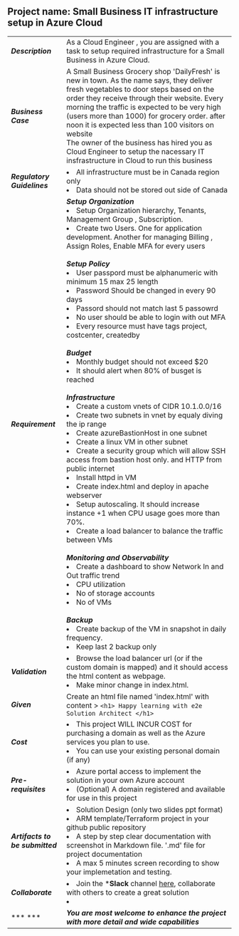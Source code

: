 ## Project name: Small Business IT infrastructure setup in Azure Cloud

|   |   |
|---|---|
|  ***Description*** |  As a Cloud Engineer , you are assigned with a task to setup required infrastructure for a Small Business in Azure Cloud. | 
| ***Business Case***  |  A Small Business Grocery shop 'DailyFresh' is new in town. As the name says, they deliver fresh vegetables to door steps based on the order they receive through their website. Every morning the traffic is expected to be very high (users more than 1000) for grocery order. after noon it is expected less than 100 visitors on website<br> The owner of the business has hired you as Cloud Engineer to setup the nacessary IT insfrastructure in Cloud to run this business |
|  ***Regulatory Guidelines*** | <li> All infrastructure must be in Canada region only <li> Data should not be stored out side of Canada |
|  ***Requirement*** | ***Setup Organization*** <br> <li> Setup Organization hierarchy, Tenants, Management Group , Subscription. <li> Create two Users. One for application development. Another for managing Billing , Assign Roles, Enable MFA for every users <br><br> ***Setup Policy*** <br> <li> User passpord must be alphanumeric with minimum 15 max 25 length <li> Password Should be changed in every 90 days <li> Passord should not match last 5 passowrd <li> No user should be able to login with out MFA <li> Every resource must have tags project, costcenter, createdby <br><br> ***Budget*** <li> Monthly budget should not exceed $20 <li> It should alert when 80% of busget is reached  <br><br> ***Infrastructure*** <li> Create a custom vnets of CIDR 10.1.0.0/16 <li> Create two subnets in  vnet by equaly diving the ip range <li> Create azureBastionHost in one subnet <li> Create a linux VM in other subnet <li> Create a security group which will allow SSH access from bastion host only. and HTTP from public internet <li> Install httpd in VM <li> Create index.html and deploy in apache webserver <li> Setup autoscaling. It should increase instance +1 when CPU usage goes more than 70%. <li> Create a load balancer to balance the traffic between VMs  <br><br> ***Monitoring and Observability*** <li> Create a dashboard to show Network In and Out traffic trend <li> CPU utilization <li> No of storage accounts <li> No of VMs <br><br> ***Backup*** <li> Create backup of the VM in snapshot in daily frequency. <li> Keep last 2 backup only|
| ***Validation***  |  <li> Browse the load balancer url (or if the custom domain is mapped) and it should access the html content as webpage. <li> Make minor change in index.html. |
| ***Given***  |  Create an html file named 'index.html' with content > ``` <h1> Happy learning with e2e Solution Architect </h1>  ```  |
| ***Cost***  |  <li> This project WILL INCUR COST for purchasing a domain as well as the Azure services you plan to use. <li> You can use your existing personal domain (if any)|
| ***Pre-requisites***  |  <li> Azure portal access to implement the solution in your own Azure account <li> (Optional) A domain registered and available for use in this project  |
| ***Artifacts to be submitted***  |  <li> Solution Design (only two slides ppt format)  <li> ARM template/Terraform project in your github public repository <li> A step by step clear documentation with screenshot in Markdown file. '.md' file for project documentation  <li> A max 5 minutes screen recording to show your implemetation and testing. |
| ***Collaborate***  |  <li> Join the ***Slack** channel [here](https://talentdevelop-u8d3237.slack.com/archives/C04KCD5HPC1), collaborate with others to create a great solution <li>  |
| *** ***  |  ***You are most welcome to enhance the project with more detail and wide capabilities*** |
  
  
